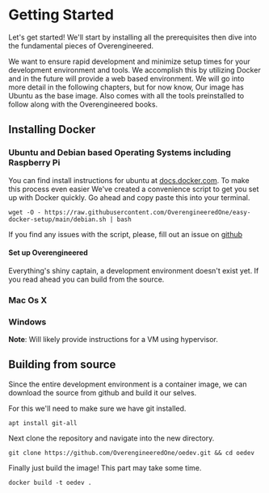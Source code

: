 # Getting Started

Let's get started! We'll start by installing all the prerequisites then dive
into the fundamental pieces of Overengineered.

We want to ensure rapid development and minimize setup times for your
development environment and tools. We accomplish this by utilizing Docker and
in the future will provide a web based environment. We will go into more detail
in the following chapters, but for now know, Our image has Ubuntu as the base
image. Also comes with all the tools preinstalled to follow along with the
Overengineered books.

## Installing Docker

### Ubuntu and Debian based Operating Systems including Raspberry Pi

You can find install instructions for ubuntu at
[docs.docker.com](https://docs.docker.com/engine/install/ubuntu/). To make
this process even easier We've created a convenience script to get you set up
with Docker quickly. Go ahead and copy paste this into your terminal.

```rust,ignore
wget -O - https://raw.githubusercontent.com/OverengineeredOne/easy-docker-setup/main/debian.sh | bash
```

If you find any issues with the script, please, fill out an issue on
[github](https://github.com/OverengineeredOne/easy-docker-setup)

#### Set up Overengineered

Everything's shiny captain, a development environment doesn't exist yet. If you
read ahead you can build from the source.

### Mac Os X

### Windows

**Note**: Will likely provide instructions for a VM using hypervisor.

## Building from source

Since the entire development environment is a container image, we can download
the source from github and build it our selves.

For this we'll need to make sure we have git installed.

```rust,ignore
apt install git-all
```

Next clone the repository and navigate into the new directory.

```rust,ignore
git clone https://github.com/OverengineeredOne/oedev.git && cd oedev
```

Finally just build the image! This part may take some time.

```rust,ignore
docker build -t oedev .
```

